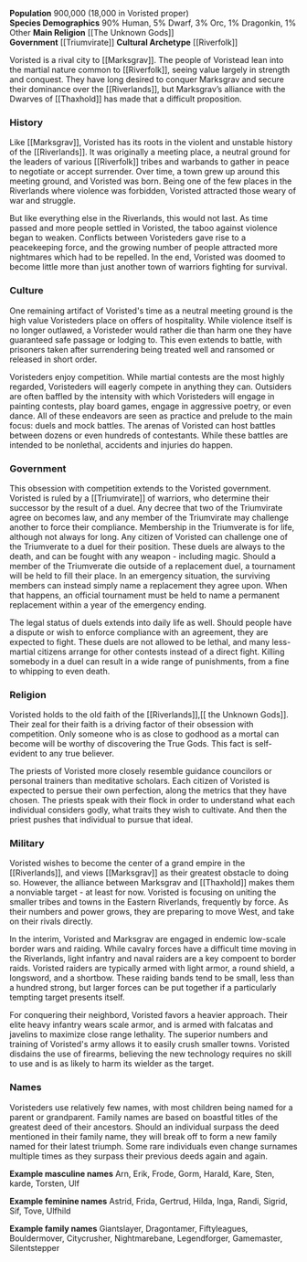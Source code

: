 **Population** 900,000 (18,000 in Voristed proper)  
**Species Demographics** 90% Human, 5% Dwarf, 3% Orc, 1% Dragonkin, 1% Other
**Main Religion** [[The Unknown Gods]]  
**Government** [[Triumvirate]]
**Cultural Archetype** [[Riverfolk]]

Voristed is a rival city to [[Marksgrav]]. The people of Voristead lean into the martial nature common to [[Riverfolk]], seeing value largely in strength and conquest. They have long desired to conquer Marksgrav and secure their dominance over the [[Riverlands]], but Marksgrav’s alliance with the Dwarves of [[Thaxhold]] has made that a difficult proposition.

### History

Like [[Marksgrav]], Voristed has its roots in the violent and unstable history of the [[Riverlands]]. It was originally a meeting place, a neutral ground for the leaders of various [[Riverfolk]] tribes and warbands to gather in peace to negotiate or accept surrender. Over time, a town grew up around this meeting ground, and Voristed was born. Being one of the few places in the Riverlands where violence was forbidden, Voristed attracted those weary of war and struggle.

But like everything else in the Riverlands, this would not last. As time passed and more people settled in Voristed, the taboo against violence began to weaken. Conflicts between Voristeders gave rise to a peacekeeping force, and the growing number of people attracted more nightmares which had to be repelled. In the end, Voristed was doomed to become little more than just another town of warriors fighting for survival.

### Culture

One remaining artifact of Voristed's time as a neutral meeting ground is the high value Voristeders place on offers of hospitality. While violence itself is no longer outlawed, a Voristeder would rather die than harm one they have guaranteed safe passage or lodging to. This even extends to battle, with prisoners taken after surrendering being treated well and ransomed or released in short order.  

Voristeders enjoy competition. While martial contests are the most highly regarded, Voristeders will eagerly compete in anything they can. Outsiders are often baffled by the intensity with which Voristeders will engage in painting contests, play board games, engage in aggressive poetry, or even dance. All of these endeavors are seen as practice and prelude to the main focus: duels and mock battles. The arenas of Voristed can host battles between dozens or even hundreds of contestants. While these battles are intended to be nonlethal, accidents and injuries do happen.

### Government

This obsession with competition extends to the Voristed government. Voristed is ruled by a [[Triumvirate]] of warriors, who determine their successor by the result of a duel. Any decree that two of the Triumvirate agree on becomes law, and any member of the Triumvirate may challenge another to force their compliance. Membership in the Triumverate is for life, although not always for long. Any citizen of Voristed can challenge one of the Triumverate to a duel for their position. These duels are always to the death, and can be fought with any weapon - including magic. Should a member of the Triumverate die outside of a replacement duel, a tournament will be held to fill their place. In an emergency situation, the surviving members can instead simply name a replacement they agree upon. When that happens, an official tournament must be held to name a permanent replacement within a year of the emergency ending.

The legal status of duels extends into daily life as well. Should people have a dispute or wish to enforce compliance with an agreement, they are expected to fight. These duels are not allowed to be lethal, and many less-martial citizens arrange for other contests instead of a direct fight. Killing somebody in a duel can result in a wide range of punishments, from a fine to whipping to even death.

### Religion

Voristed holds to the old faith of the [[Riverlands]],[[ the Unknown Gods]]. Their zeal for their faith is a driving factor of their obsession with competition. Only someone who is as close to godhood as a mortal can become will be worthy of discovering the True Gods. This fact is self-evident to any true believer.

The priests of Voristed more closely resemble guidance councilors or personal trainers than meditative scholars. Each citizen of Voristed is expected to persue their own perfection, along the metrics that they have chosen. The priests speak with their flock in order to understand what each individual considers godly, what traits they wish to cultivate. And then the priest pushes that individual to pursue that ideal.

### Military

Voristed wishes to become the center of a grand empire in the [[Riverlands]], and views [[Marksgrav]] as their greatest obstacle to doing so. However, the alliance between Marksgrav and [[Thaxhold]] makes them a nonviable target - at least for now. Voristed is focusing on uniting the smaller tribes and towns in the Eastern Riverlands, frequently by force. As their numbers and power grows, they are preparing to move West, and take on their rivals directly.

In the interim, Voristed and Marksgrav are engaged in endemic low-scale border wars and raiding. While cavalry forces have a difficult time moving in the Riverlands, light infantry and naval raiders are a key compoent to border raids. Voristed raiders are typically armed with light armor, a round shield, a longsword, and a shortbow. These raiding bands tend to be small, less than a hundred strong, but larger forces can be put together if a particularly tempting target presents itself.

For conquering their neighbord, Voristed favors a heavier approach. Their elite heavy infantry wears scale armor, and is armed with falcatas and javelins to maximize close range lethality. The superior numbers and training of Voristed's army allows it to easily crush smaller towns. Voristed disdains the use of firearms, believing the new technology requires no skill to use and is as likely to harm its wielder as the target.

### Names

Voristeders use relatively few names, with most children being named for a parent or grandparent. Family names are based on boastful titles of the greatest deed of their ancestors. Should an individual surpass the deed mentioned in their family name, they will break off to form a new family named for their latest triumph. Some rare individuals even change surnames multiple times as they surpass their previous deeds again and again.

**Example masculine names** Arn, Erik, Frode, Gorm, Harald, Kare, Sten, karde, Torsten, Ulf

**Example feminine names** Astrid, Frida, Gertrud, Hilda, Inga, Randi, Sigrid, Sif, Tove, Ulfhild

**Example family names** Giantslayer, Dragontamer, Fiftyleagues, Bouldermover, Citycrusher, Nightmarebane, Legendforger, Gamemaster, Silentstepper